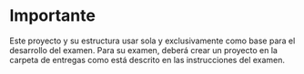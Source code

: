 # Importante
Este proyecto y su estructura usar sola y exclusivamente como base para el desarrollo del examen.
Para su examen, deberá crear un proyecto en la carpeta de entregas como está descrito en las instrucciones del examen.
